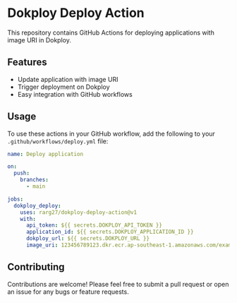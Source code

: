 # Dokploy Deploy Action

This repository contains GitHub Actions for deploying applications with image URI in Dokploy. 

## Features

- Update application with image URI
- Trigger deployment on Dokploy
- Easy integration with GitHub workflows

## Usage

To use these actions in your GitHub workflow, add the following to your `.github/workflows/deploy.yml` file:

```yaml
name: Deploy application

on:
  push:
    branches:
      - main

jobs:
  dokploy_deploy:
    uses: rarg27/dokploy-deploy-action@v1
    with:
      api_token: ${{ secrets.DOKPLOY_API_TOKEN }}
      application_id: ${{ secrets.DOKPLOY_APPLICATION_ID }}
      dokploy_url: ${{ secrets.DOKPLOY_URL }}
      image_uri: 123456789123.dkr.ecr.ap-southeast-1.amazonaws.com/example:latest

```

## Contributing

Contributions are welcome! Please feel free to submit a pull request or open an issue for any bugs or feature requests.
